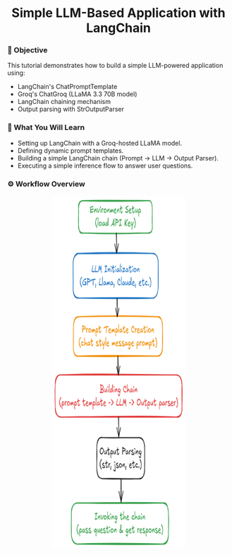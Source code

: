 <div align="center"> <h1> Simple LLM-Based Application with LangChain </h1> </div>

### 📌 Objective
This tutorial demonstrates how to build a simple LLM-powered application using:
- LangChain's ChatPromptTemplate
- Groq's ChatGroq (LLaMA 3.3 70B model)
- LangChain chaining mechanism
- Output parsing with StrOutputParser

### 🧰 What You Will Learn
- Setting up LangChain with a Groq-hosted LLaMA model.
- Defining dynamic prompt templates.
- Building a simple LangChain chain (Prompt → LLM → Output Parser).
- Executing a simple inference flow to answer user questions.

### ⚙️ Workflow Overview
<div align="center"> <img src=/Images/LLM_application_workflow.png width="300" height="800"> </div>

